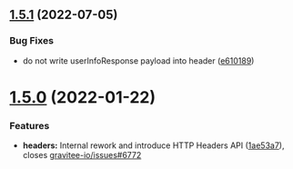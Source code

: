 ## [1.5.1](https://github.com/gravitee-io/gravitee-policy-openid-connect-userinfo/compare/1.5.0...1.5.1) (2022-07-05)


### Bug Fixes

* do not write userInfoResponse payload into header ([e610189](https://github.com/gravitee-io/gravitee-policy-openid-connect-userinfo/commit/e610189070c04401b0a87aefad183152b26cbbf6))

# [1.5.0](https://github.com/gravitee-io/gravitee-policy-openid-connect-userinfo/compare/1.4.0...1.5.0) (2022-01-22)


### Features

* **headers:** Internal rework and introduce HTTP Headers API ([1ae53a7](https://github.com/gravitee-io/gravitee-policy-openid-connect-userinfo/commit/1ae53a7d36540aa3aad5b43adb7d8958e8757a46)), closes [gravitee-io/issues#6772](https://github.com/gravitee-io/issues/issues/6772)
